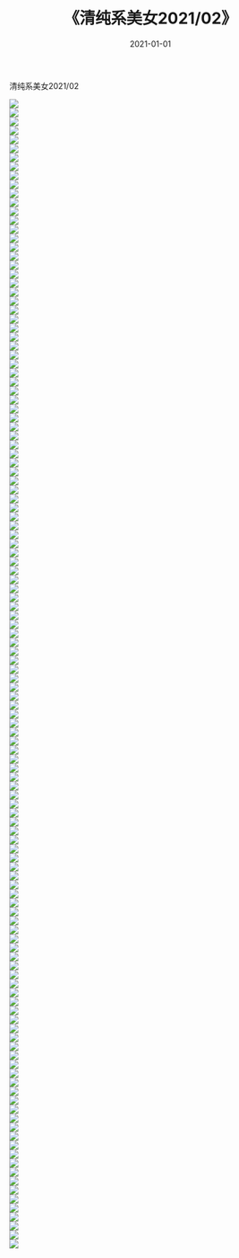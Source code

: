 ﻿---
layout: post
title:  《清纯系美女2021/02》
date:   2021-01-01
img: http://img.660000.xyz/Sharelink/清纯系美女/2021/02/000.jpg
categories: [美女, 清纯, 唯美]
---

清纯系美女2021/02

 ![](http://img.660000.xyz/Sharelink/清纯系美女/2021/02/001.jpeg) <br>![](http://img.660000.xyz/Sharelink/清纯系美女/2021/02/002.jpeg) <br>![](http://img.660000.xyz/Sharelink/清纯系美女/2021/02/003.jpeg) <br>![](http://img.660000.xyz/Sharelink/清纯系美女/2021/02/004.jpeg) <br>![](http://img.660000.xyz/Sharelink/清纯系美女/2021/02/005.jpeg) <br>![](http://img.660000.xyz/Sharelink/清纯系美女/2021/02/006.jpeg) <br>![](http://img.660000.xyz/Sharelink/清纯系美女/2021/02/007.jpeg) <br>![](http://img.660000.xyz/Sharelink/清纯系美女/2021/02/008.jpeg) <br>![](http://img.660000.xyz/Sharelink/清纯系美女/2021/02/009.jpeg) <br>![](http://img.660000.xyz/Sharelink/清纯系美女/2021/02/010.jpeg) <br>![](http://img.660000.xyz/Sharelink/清纯系美女/2021/02/011.jpeg) <br>![](http://img.660000.xyz/Sharelink/清纯系美女/2021/02/012.jpeg) <br>![](http://img.660000.xyz/Sharelink/清纯系美女/2021/02/013.jpeg) <br>![](http://img.660000.xyz/Sharelink/清纯系美女/2021/02/014.jpeg) <br>![](http://img.660000.xyz/Sharelink/清纯系美女/2021/02/015.jpeg) <br>![](http://img.660000.xyz/Sharelink/清纯系美女/2021/02/016.jpeg) <br>![](http://img.660000.xyz/Sharelink/清纯系美女/2021/02/017.jpeg) <br>![](http://img.660000.xyz/Sharelink/清纯系美女/2021/02/018.jpeg) <br>![](http://img.660000.xyz/Sharelink/清纯系美女/2021/02/019.jpeg) <br>![](http://img.660000.xyz/Sharelink/清纯系美女/2021/02/020.jpeg) <br>![](http://img.660000.xyz/Sharelink/清纯系美女/2021/02/021.jpeg) <br>![](http://img.660000.xyz/Sharelink/清纯系美女/2021/02/022.jpeg) <br>![](http://img.660000.xyz/Sharelink/清纯系美女/2021/02/023.jpeg) <br>![](http://img.660000.xyz/Sharelink/清纯系美女/2021/02/024.jpeg) <br>![](http://img.660000.xyz/Sharelink/清纯系美女/2021/02/025.jpeg) <br>![](http://img.660000.xyz/Sharelink/清纯系美女/2021/02/026.jpeg) <br>![](http://img.660000.xyz/Sharelink/清纯系美女/2021/02/027.jpeg) <br>![](http://img.660000.xyz/Sharelink/清纯系美女/2021/02/028.jpeg) <br>![](http://img.660000.xyz/Sharelink/清纯系美女/2021/02/029.jpeg) <br>![](http://img.660000.xyz/Sharelink/清纯系美女/2021/02/030.jpeg) <br>![](http://img.660000.xyz/Sharelink/清纯系美女/2021/02/031.jpeg) <br>![](http://img.660000.xyz/Sharelink/清纯系美女/2021/02/032.jpeg) <br>![](http://img.660000.xyz/Sharelink/清纯系美女/2021/02/033.jpeg) <br>![](http://img.660000.xyz/Sharelink/清纯系美女/2021/02/034.jpeg) <br>![](http://img.660000.xyz/Sharelink/清纯系美女/2021/02/035.jpeg) <br>![](http://img.660000.xyz/Sharelink/清纯系美女/2021/02/036.jpeg) <br>![](http://img.660000.xyz/Sharelink/清纯系美女/2021/02/037.jpeg) <br>![](http://img.660000.xyz/Sharelink/清纯系美女/2021/02/038.jpeg) <br>![](http://img.660000.xyz/Sharelink/清纯系美女/2021/02/039.jpeg) <br>![](http://img.660000.xyz/Sharelink/清纯系美女/2021/02/040.jpeg) <br>![](http://img.660000.xyz/Sharelink/清纯系美女/2021/02/041.jpeg) <br>![](http://img.660000.xyz/Sharelink/清纯系美女/2021/02/042.jpeg) <br>![](http://img.660000.xyz/Sharelink/清纯系美女/2021/02/043.jpeg) <br>![](http://img.660000.xyz/Sharelink/清纯系美女/2021/02/044.jpeg) <br>![](http://img.660000.xyz/Sharelink/清纯系美女/2021/02/045.jpeg) <br>![](http://img.660000.xyz/Sharelink/清纯系美女/2021/02/046.jpeg) <br>![](http://img.660000.xyz/Sharelink/清纯系美女/2021/02/047.jpeg) <br>![](http://img.660000.xyz/Sharelink/清纯系美女/2021/02/048.jpeg) <br>![](http://img.660000.xyz/Sharelink/清纯系美女/2021/02/049.jpeg) <br>![](http://img.660000.xyz/Sharelink/清纯系美女/2021/02/050.jpeg) <br>![](http://img.660000.xyz/Sharelink/清纯系美女/2021/02/051.jpeg) <br>![](http://img.660000.xyz/Sharelink/清纯系美女/2021/02/052.jpeg) <br>![](http://img.660000.xyz/Sharelink/清纯系美女/2021/02/053.jpeg) <br>![](http://img.660000.xyz/Sharelink/清纯系美女/2021/02/054.jpeg) <br>![](http://img.660000.xyz/Sharelink/清纯系美女/2021/02/055.jpeg) <br>![](http://img.660000.xyz/Sharelink/清纯系美女/2021/02/056.jpeg) <br>![](http://img.660000.xyz/Sharelink/清纯系美女/2021/02/057.jpeg) <br>![](http://img.660000.xyz/Sharelink/清纯系美女/2021/02/058.jpeg) <br>![](http://img.660000.xyz/Sharelink/清纯系美女/2021/02/059.jpeg) <br>![](http://img.660000.xyz/Sharelink/清纯系美女/2021/02/060.jpeg) <br>![](http://img.660000.xyz/Sharelink/清纯系美女/2021/02/061.jpeg) <br>![](http://img.660000.xyz/Sharelink/清纯系美女/2021/02/062.jpeg) <br>![](http://img.660000.xyz/Sharelink/清纯系美女/2021/02/063.jpeg) <br>![](http://img.660000.xyz/Sharelink/清纯系美女/2021/02/064.jpeg) <br>![](http://img.660000.xyz/Sharelink/清纯系美女/2021/02/065.jpeg) <br>![](http://img.660000.xyz/Sharelink/清纯系美女/2021/02/066.jpeg) <br>![](http://img.660000.xyz/Sharelink/清纯系美女/2021/02/067.jpeg) <br>![](http://img.660000.xyz/Sharelink/清纯系美女/2021/02/068.jpeg) <br>![](http://img.660000.xyz/Sharelink/清纯系美女/2021/02/069.jpeg) <br>![](http://img.660000.xyz/Sharelink/清纯系美女/2021/02/070.jpeg) <br>![](http://img.660000.xyz/Sharelink/清纯系美女/2021/02/071.jpeg) <br>![](http://img.660000.xyz/Sharelink/清纯系美女/2021/02/072.jpeg) <br>![](http://img.660000.xyz/Sharelink/清纯系美女/2021/02/073.jpeg) <br>![](http://img.660000.xyz/Sharelink/清纯系美女/2021/02/074.jpeg) <br>![](http://img.660000.xyz/Sharelink/清纯系美女/2021/02/075.jpeg) <br>![](http://img.660000.xyz/Sharelink/清纯系美女/2021/02/076.jpeg) <br>![](http://img.660000.xyz/Sharelink/清纯系美女/2021/02/077.jpeg) <br>![](http://img.660000.xyz/Sharelink/清纯系美女/2021/02/078.jpeg) <br>![](http://img.660000.xyz/Sharelink/清纯系美女/2021/02/079.jpeg) <br>![](http://img.660000.xyz/Sharelink/清纯系美女/2021/02/080.jpeg) <br>![](http://img.660000.xyz/Sharelink/清纯系美女/2021/02/081.jpeg) <br>![](http://img.660000.xyz/Sharelink/清纯系美女/2021/02/082.jpeg) <br>![](http://img.660000.xyz/Sharelink/清纯系美女/2021/02/083.jpeg) <br>![](http://img.660000.xyz/Sharelink/清纯系美女/2021/02/084.jpeg) <br>![](http://img.660000.xyz/Sharelink/清纯系美女/2021/02/085.jpeg) <br>![](http://img.660000.xyz/Sharelink/清纯系美女/2021/02/086.jpeg) <br>![](http://img.660000.xyz/Sharelink/清纯系美女/2021/02/087.jpeg) <br>![](http://img.660000.xyz/Sharelink/清纯系美女/2021/02/088.jpeg) <br>![](http://img.660000.xyz/Sharelink/清纯系美女/2021/02/089.jpeg) <br>![](http://img.660000.xyz/Sharelink/清纯系美女/2021/02/090.jpeg) <br>![](http://img.660000.xyz/Sharelink/清纯系美女/2021/02/091.jpeg) <br>![](http://img.660000.xyz/Sharelink/清纯系美女/2021/02/092.jpeg) <br>![](http://img.660000.xyz/Sharelink/清纯系美女/2021/02/093.jpeg) <br>![](http://img.660000.xyz/Sharelink/清纯系美女/2021/02/094.jpeg) <br>![](http://img.660000.xyz/Sharelink/清纯系美女/2021/02/095.jpeg) <br>![](http://img.660000.xyz/Sharelink/清纯系美女/2021/02/096.jpeg) <br>![](http://img.660000.xyz/Sharelink/清纯系美女/2021/02/097.jpeg) <br>![](http://img.660000.xyz/Sharelink/清纯系美女/2021/02/098.jpeg) <br>![](http://img.660000.xyz/Sharelink/清纯系美女/2021/02/099.jpeg) <br>![](http://img.660000.xyz/Sharelink/清纯系美女/2021/02/100.jpeg) <br>![](http://img.660000.xyz/Sharelink/清纯系美女/2021/02/101.jpeg) <br>![](http://img.660000.xyz/Sharelink/清纯系美女/2021/02/102.jpeg) <br>![](http://img.660000.xyz/Sharelink/清纯系美女/2021/02/103.jpeg) <br>![](http://img.660000.xyz/Sharelink/清纯系美女/2021/02/104.jpeg) <br>![](http://img.660000.xyz/Sharelink/清纯系美女/2021/02/105.jpeg) <br>![](http://img.660000.xyz/Sharelink/清纯系美女/2021/02/106.jpeg) <br>![](http://img.660000.xyz/Sharelink/清纯系美女/2021/02/107.jpeg) <br>![](http://img.660000.xyz/Sharelink/清纯系美女/2021/02/108.jpeg) <br>![](http://img.660000.xyz/Sharelink/清纯系美女/2021/02/109.jpeg) <br>![](http://img.660000.xyz/Sharelink/清纯系美女/2021/02/110.jpeg) <br>![](http://img.660000.xyz/Sharelink/清纯系美女/2021/02/111.jpeg) <br>![](http://img.660000.xyz/Sharelink/清纯系美女/2021/02/112.jpeg) <br>![](http://img.660000.xyz/Sharelink/清纯系美女/2021/02/113.jpeg) <br>![](http://img.660000.xyz/Sharelink/清纯系美女/2021/02/114.jpeg) <br>![](http://img.660000.xyz/Sharelink/清纯系美女/2021/02/115.jpeg) <br>![](http://img.660000.xyz/Sharelink/清纯系美女/2021/02/116.jpeg) <br>![](http://img.660000.xyz/Sharelink/清纯系美女/2021/02/117.jpeg) <br>![](http://img.660000.xyz/Sharelink/清纯系美女/2021/02/118.jpeg) <br>![](http://img.660000.xyz/Sharelink/清纯系美女/2021/02/119.jpeg) <br>![](http://img.660000.xyz/Sharelink/清纯系美女/2021/02/120.jpeg) <br>![](http://img.660000.xyz/Sharelink/清纯系美女/2021/02/121.jpeg) <br>![](http://img.660000.xyz/Sharelink/清纯系美女/2021/02/122.jpeg) <br>![](http://img.660000.xyz/Sharelink/清纯系美女/2021/02/123.jpeg) <br>![](http://img.660000.xyz/Sharelink/清纯系美女/2021/02/124.jpeg) <br>![](http://img.660000.xyz/Sharelink/清纯系美女/2021/02/125.jpeg) <br>![](http://img.660000.xyz/Sharelink/清纯系美女/2021/02/126.jpeg) <br>![](http://img.660000.xyz/Sharelink/清纯系美女/2021/02/127.jpeg) <br>![](http://img.660000.xyz/Sharelink/清纯系美女/2021/02/128.jpeg) <br>